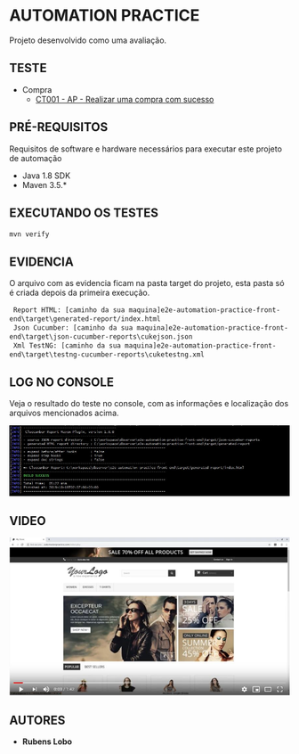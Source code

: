 # AUTOMATION PRACTICE

Projeto desenvolvido como uma avaliação.

## TESTE

*   Compra
    * [CT001 - AP - Realizar uma compra com sucesso](feature/Compra.feature)

## PRÉ-REQUISITOS

Requisitos de software e hardware necessários para executar este projeto de automação

*   Java 1.8 SDK
*   Maven 3.5.*

## EXECUTANDO OS TESTES

```
mvn verify
```

## EVIDENCIA

O arquivo com as evidencia ficam na pasta target do projeto, esta pasta só é criada depois da primeira execução.

```
 Report HTML: [caminho da sua maquina]e2e-automation-practice-front-end\target\generated-report/index.html
 Json Cucumber: [caminho da sua maquina]e2e-automation-practice-front-end\target\json-cucumber-reports\cukejson.json
 Xml TestNG: [caminho da sua maquina]e2e-automation-practice-front-end\target\testng-cucumber-reports\cuketestng.xml
```

## LOG NO CONSOLE

Veja o resultado do teste no console, com as informações e localização dos arquivos mencionados acima.

<div align="center">
    <img id="header" src="resultado.jpg" />
</div>

## VIDEO

[![Watch the video](automation-video.jpg)](https://youtu.be/LcBMJyLSWbo)

## AUTORES

* **Rubens Lobo**
